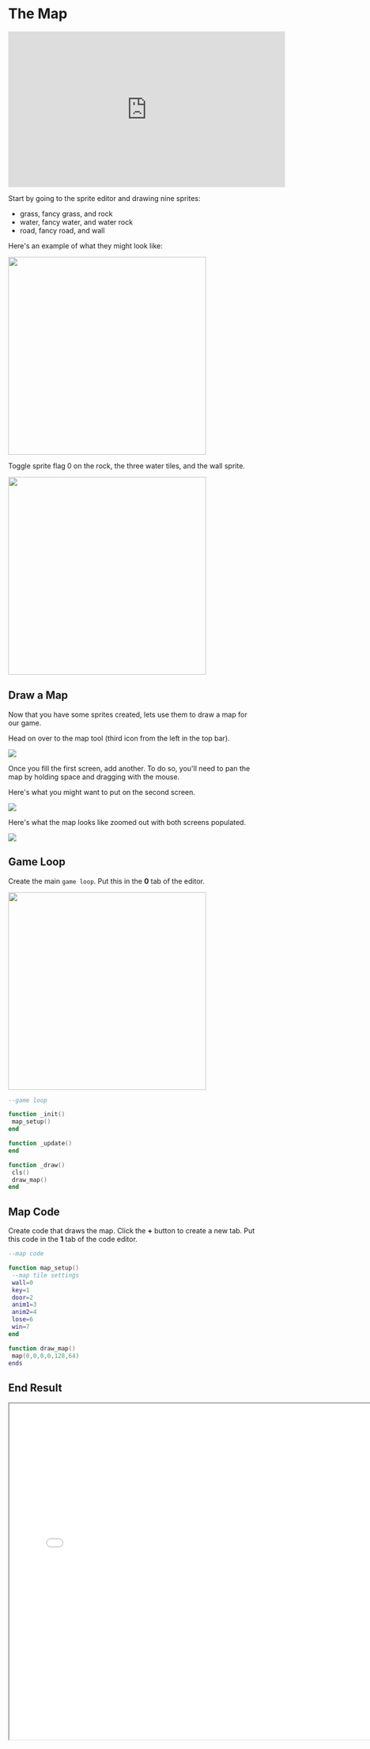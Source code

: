 # The Map

<iframe width="560" height="315" src="https://www.youtube.com/embed/J1wvvbVQ5zo" title="YouTube video player" frameborder="0" allow="accelerometer; autoplay; clipboard-write; encrypted-media; gyroscope; picture-in-picture" allowfullscreen></iframe>

Start by going to the sprite editor and drawing nine sprites:
* grass, fancy grass, and rock
* water, fancy water, and water rock
* road, fancy road, and wall

Here's an example of what they might look like:

<img src="./sprites.png" width="400"/>

Toggle sprite flag 0 on the rock, the three water tiles, and the wall sprite.

<img src="./flag_0.png" width="400"/>

## Draw a Map
Now that you have some sprites created, lets use them to draw a map for our game.

Head on over to the map tool (third icon from the left in the top bar).

<img src="./map_0.png"/>

Once you fill the first screen, add another. To do so, you'll need to pan
the map by holding space and dragging with the mouse.

Here's what you might want to put on the second screen.

<img src="./map_1.png"/>

Here's what the map looks like zoomed out with both screens populated.

<img src="./map_zoomed_out.png"/>


## Game Loop
Create the main `game loop`. Put this in the **0** tab of the editor.

<img src="./tab_0.png" width="400"/>

```lua
--game loop

function _init()
 map_setup()
end

function _update()
end

function _draw()
 cls()
 draw_map()
end
```

## Map Code
Create code that draws the map. Click the **+** button to create a new tab. Put this code in the **1** tab of the code editor.

```lua
--map code

function map_setup()
 --map tile settings
 wall=0
 key=1
 door=2
 anim1=3
 anim2=4
 lose=6
 win=7
end

function draw_map()
 map(0,0,0,0,128,64)
ends
```

## End Result
<iframe width="750px" height="680px" src="./adventuregame_step_01.html"></iframe>
